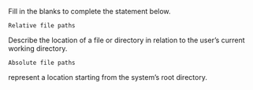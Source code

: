 Fill in the blanks to complete the statement below.

`Relative file paths`

Describe the location of a file or directory in relation to the user’s current working directory.


`Absolute file paths`

represent a location starting from the system’s root directory.